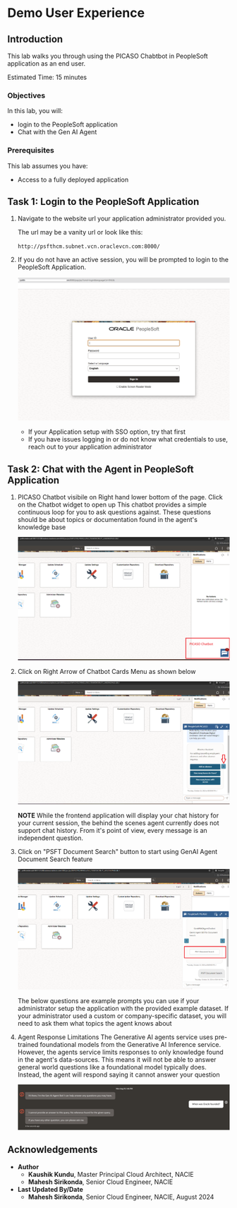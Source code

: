 # Demo User Experience

## Introduction

This lab walks you through using the PICASO Chabtbot in PeopleSoft application as an end user.

Estimated Time: 15 minutes

### Objectives

In this lab, you will:

* login to the PeopleSoft application
* Chat with the Gen AI Agent

### Prerequisites

This lab assumes you have:

* Access to a fully deployed application

## Task 1: Login to the PeopleSoft Application

1. Navigate to the website url your application administrator provided you.

    The url may be a vanity url or look like this:

    `http://psfthcm.subnet.vcn.oraclevcn.com:8000/`

2. If you do not have an active session, you will be prompted to login to the PeopleSoft Application.

    ![login](images/peoplesoft_login.png)

    * If your Application setup with SSO option, try that first
    * If you have issues logging in or do not know what credentials to use, reach out to your application administrator

## Task 2: Chat with the Agent in PeopleSoft Application

1. PICASO Chatbot visibile on Right hand lower bottom of the page. Click on the Chatbot widget to open up
    This chatbot provides a simple continuous loop for you to ask questions against. These questions should be about topics or documentation found in the agent's knowledge base

    ![picaso_home](images/peoplesoft_homepage.png)


2. Click on Right Arrow of Chatbot Cards Menu as shown below

   ![picaso_home1](images/peoplesoft_chatbot1.png)

    **NOTE** While the frontend application will display your chat history for your current session, the behind the scenes agent currently does not support chat history. From it's point of view, every message is an independent question.

3. Click on "PSFT Document Search" button to start using GenAI Agent Document Search feature

   ![picaso_genai](images/peoplesoft_chatbot2.png)
   
    The below questions are example prompts you can use if your administrator setup the application with the provided example dataset. If your administrator used a custom or company-specific dataset, you will need to ask them what topics the agent knows about

    <!-- TODO: provide a couple prompts that will work with provided example dataset-->

4. Agent Response Limitations
    The Generative AI agents service uses pre-trained foundational models from the Generative AI Inference service. However, the agents service limits responses to only knowledge found in the agent's data-sources. This means it will not be able to answer general world questions like a foundational model typically does. Instead, the agent will respond saying it cannot answer your question

    ![agent ungrounded response](images/agent_ungrounded_response.png)


## Acknowledgements

* **Author**
    * **Kaushik Kundu**, Master Principal Cloud Architect, NACIE
    * **Mahesh Sirikonda**, Senior Cloud Engineer, NACIE
* **Last Updated By/Date**
    * **Mahesh Sirikonda**, Senior Cloud Engineer, NACIE, August 2024
